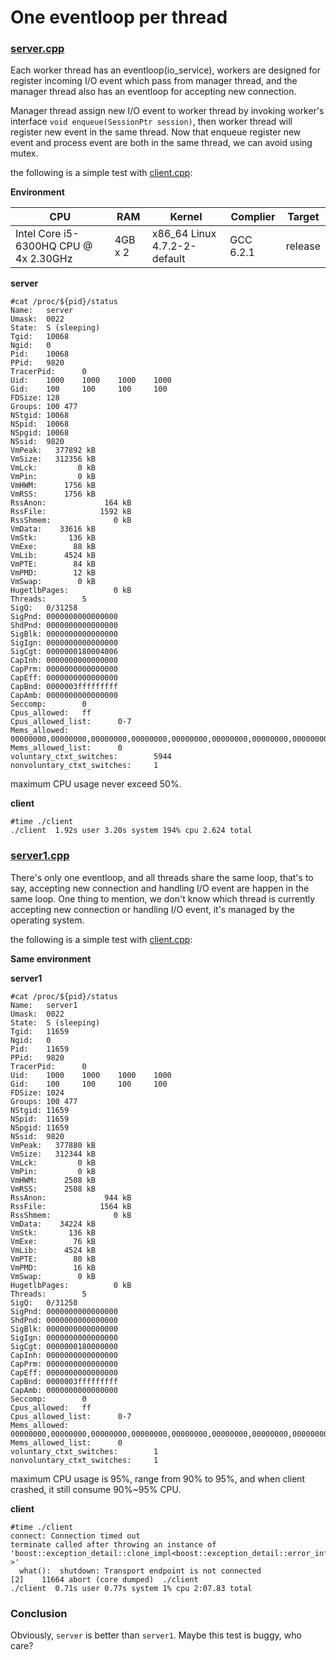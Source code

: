 # One eventloop per thread

### [server.cpp](./server.cpp)
Each worker thread has an eventloop(io_service), workers are designed for register
incoming I/O event which pass from manager thread, and the manager thread also has
an eventloop for accepting new connection.

Manager thread assign new I/O event to worker thread by invoking worker's interface
`void enqueue(SessionPtr session)`, then worker thread will register new event in
the same thread. Now that enqueue register new event and process event are both in
the same thread, we can avoid using mutex.

the following is a simple test with [client.cpp](./client.cpp):

**Environment**

|CPU|RAM|Kernel| Complier| Target|
|--|--|--|--|--|
|Intel Core i5-6300HQ CPU @ 4x 2.30GHz| 4GB x 2| x86_64 Linux 4.7.2-2-default| GCC 6.2.1| release |

**server**

```
#cat /proc/${pid}/status
Name:   server
Umask:  0022
State:  S (sleeping)
Tgid:   10068
Ngid:   0
Pid:    10068
PPid:   9820
TracerPid:      0
Uid:    1000    1000    1000    1000
Gid:    100     100     100     100
FDSize: 128
Groups: 100 477
NStgid: 10068
NSpid:  10068
NSpgid: 10068
NSsid:  9820
VmPeak:   377892 kB
VmSize:   312356 kB
VmLck:         0 kB
VmPin:         0 kB
VmHWM:      1756 kB
VmRSS:      1756 kB
RssAnon:             164 kB
RssFile:            1592 kB
RssShmem:              0 kB
VmData:    33616 kB
VmStk:       136 kB
VmExe:        88 kB
VmLib:      4524 kB
VmPTE:        84 kB
VmPMD:        12 kB
VmSwap:        0 kB
HugetlbPages:          0 kB
Threads:        5
SigQ:   0/31258
SigPnd: 0000000000000000
ShdPnd: 0000000000000000
SigBlk: 0000000000000000
SigIgn: 0000000000000000
SigCgt: 0000000180004006
CapInh: 0000000000000000
CapPrm: 0000000000000000
CapEff: 0000000000000000
CapBnd: 0000003fffffffff
CapAmb: 0000000000000000
Seccomp:        0
Cpus_allowed:   ff
Cpus_allowed_list:      0-7
Mems_allowed:   00000000,00000000,00000000,00000000,00000000,00000000,00000000,00000000,00000000,00000000,00000000,00000000,00000000,00000000,00000000,00000001
Mems_allowed_list:      0
voluntary_ctxt_switches:        5944
nonvoluntary_ctxt_switches:     1
```
maximum CPU usage never exceed 50%.

**client**
```
#time ./client
./client  1.92s user 3.20s system 194% cpu 2.624 total
```

### [server1.cpp](./server1.cpp)
There's only one eventloop, and all threads share the same loop, that's to say, accepting new connection and handling I/O event are happen in the same loop.
One thing to mention, we don't know which thread is currently accepting new connection or handling I/O event, it's managed by the operating system.

the following is a simple test with [client.cpp](./client.cpp):  

**Same environment**

**server1**
```
#cat /proc/${pid}/status
Name:   server1
Umask:  0022
State:  S (sleeping)
Tgid:   11659
Ngid:   0
Pid:    11659
PPid:   9820
TracerPid:      0
Uid:    1000    1000    1000    1000
Gid:    100     100     100     100
FDSize: 1024
Groups: 100 477
NStgid: 11659
NSpid:  11659
NSpgid: 11659
NSsid:  9820
VmPeak:   377880 kB
VmSize:   312344 kB
VmLck:         0 kB
VmPin:         0 kB
VmHWM:      2508 kB
VmRSS:      2508 kB
RssAnon:             944 kB
RssFile:            1564 kB
RssShmem:              0 kB
VmData:    34224 kB
VmStk:       136 kB
VmExe:        76 kB
VmLib:      4524 kB
VmPTE:        80 kB
VmPMD:        16 kB
VmSwap:        0 kB
HugetlbPages:          0 kB
Threads:        5
SigQ:   0/31258
SigPnd: 0000000000000000
ShdPnd: 0000000000000000
SigBlk: 0000000000000000
SigIgn: 0000000000000000
SigCgt: 0000000180000000
CapInh: 0000000000000000
CapPrm: 0000000000000000
CapEff: 0000000000000000
CapBnd: 0000003fffffffff
CapAmb: 0000000000000000
Seccomp:        0
Cpus_allowed:   ff
Cpus_allowed_list:      0-7
Mems_allowed:   00000000,00000000,00000000,00000000,00000000,00000000,00000000,00000000,00000000,00000000,00000000,00000000,00000000,00000000,00000000,00000001
Mems_allowed_list:      0
voluntary_ctxt_switches:        1
nonvoluntary_ctxt_switches:     1
```
maximum CPU usage is 95%, range from 90% to 95%, and when client crashed, it still consume 90%~95% CPU.

**client**

```
#time ./client
connect: Connection timed out
terminate called after throwing an instance of 'boost::exception_detail::clone_impl<boost::exception_detail::error_info_injector<boost::system::system_error> >'
  what():  shutdown: Transport endpoint is not connected
[2]    11664 abort (core dumped)  ./client
./client  0.71s user 0.77s system 1% cpu 2:07.83 total
```

### Conclusion
Obviously, `server` is better than `server1`. Maybe this test is buggy, who care?
